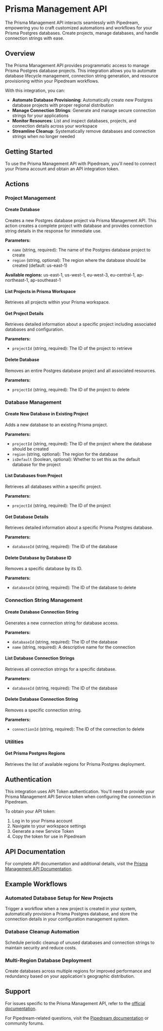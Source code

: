 # Prisma Management API

The Prisma Management API interacts seamlessly with Pipedream, empowering you to craft customized automations and workflows for your Prisma Postgres databases. Create projects, manage databases, and handle connection strings with ease.

## Overview

The Prisma Management API provides programmatic access to manage Prisma Postgres database projects. This integration allows you to automate database lifecycle management, connection string generation, and resource provisioning within your Pipedream workflows.

With this integration, you can:

- **Automate Database Provisioning**: Automatically create new Postgres database projects with proper regional distribution
- **Manage Connection Strings**: Generate and manage secure connection strings for your applications
- **Monitor Resources**: List and inspect databases, projects, and connection details across your workspace
- **Streamline Cleanup**: Systematically remove databases and connection strings when no longer needed

## Getting Started

To use the Prisma Management API with Pipedream, you'll need to connect your Prisma account and obtain an API integration token.

## Actions

### Project Management

#### Create Database
Creates a new Postgres database project via Prisma Management API. This action creates a complete project with database and provides connection string details in the response for immediate use.

**Parameters:**
- `name` (string, required): The name of the Postgres database project to create
- `region` (string, optional): The region where the database should be created (default: us-east-1)

**Available regions:** us-east-1, us-west-1, eu-west-3, eu-central-1, ap-northeast-1, ap-southeast-1

#### List Projects in Prisma Workspace
Retrieves all projects within your Prisma workspace.

#### Get Project Details
Retrieves detailed information about a specific project including associated databases and configuration.

**Parameters:**
- `projectId` (string, required): The ID of the project to retrieve

#### Delete Database
Removes an entire Postgres database project and all associated resources.

**Parameters:**
- `projectId` (string, required): The ID of the project to delete

### Database Management

#### Create New Database in Existing Project
Adds a new database to an existing Prisma project.

**Parameters:**
- `projectId` (string, required): The ID of the project where the database should be created
- `region` (string, optional): The region for the database
- `isDefault` (boolean, optional): Whether to set this as the default database for the project

#### List Databases from Project
Retrieves all databases within a specific project.

**Parameters:**
- `projectId` (string, required): The ID of the project

#### Get Database Details
Retrieves detailed information about a specific Prisma Postgres database.

**Parameters:**
- `databaseId` (string, required): The ID of the database

#### Delete Database by Database ID
Removes a specific database by its ID.

**Parameters:**
- `databaseId` (string, required): The ID of the database to delete

### Connection String Management

#### Create Database Connection String
Generates a new connection string for database access.

**Parameters:**
- `databaseId` (string, required): The ID of the database
- `name` (string, required): A descriptive name for the connection

#### List Database Connection Strings
Retrieves all connection strings for a specific database.

**Parameters:**
- `databaseId` (string, required): The ID of the database

#### Delete Database Connection String
Removes a specific connection string.

**Parameters:**
- `connectionId` (string, required): The ID of the connection to delete

### Utilities

#### Get Prisma Postgres Regions
Retrieves the list of available regions for Prisma Postgres deployment.

## Authentication

This integration uses API Token authentication. You'll need to provide your Prisma Management API Service token when configuring the connection in Pipedream.

To obtain your API token:
1. Log in to your Prisma account
2. Navigate to your workspace settings
3. Generate a new Service Token 
4. Copy the token for use in Pipedream

## API Documentation

For complete API documentation and additional details, visit the [Prisma Management API Documentation](https://www.prisma.io/docs/postgres/introduction/management-api).

## Example Workflows

### Automated Database Setup for New Projects
Trigger a workflow when a new project is created in your system, automatically provision a Prisma Postgres database, and store the connection details in your configuration management system.

### Database Cleanup Automation
Schedule periodic cleanup of unused databases and connection strings to maintain security and reduce costs.

### Multi-Region Database Deployment
Create databases across multiple regions for improved performance and redundancy based on your application's geographic distribution.

## Support

For issues specific to the Prisma Management API, refer to the [official documentation](https://www.prisma.io/docs/postgres/introduction/management-api).

For Pipedream-related questions, visit the [Pipedream documentation](https://pipedream.com/docs) or community forums.